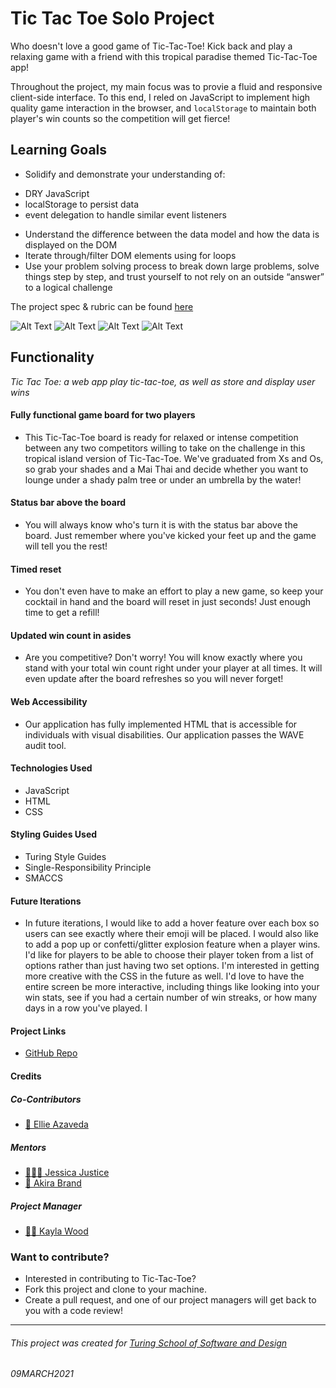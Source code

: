 # Tic Tac Toe Solo Project

Who doesn't love a good game of Tic-Tac-Toe! Kick back and play a relaxing game with a friend with this tropical paradise themed Tic-Tac-Toe app!

Throughout the project, my main focus was to provie a fluid and responsive client-side interface. To this end, I reled on JavaScript to implement high quality game interaction in the browser, and `localStorage` to maintain both player's win counts so the competition will get fierce!

## Learning Goals

* Solidify and demonstrate your understanding of:
- DRY JavaScript
- localStorage to persist data
- event delegation to handle similar event listeners
* Understand the difference between the data model and how the data is displayed on the DOM
* Iterate through/filter DOM elements using for loops
* Use your problem solving process to break down large problems, solve things step by step, and trust yourself to not rely on an outside “answer” to a logical challenge


The project spec & rubric can be found [here](https://frontend.turing.io/projects/module-1/tic-tac-toe-solo.html)

![Alt Text](https://user-images.githubusercontent.com/76409536/110573594-c2a93780-8118-11eb-9b34-5e4cb317afe6.png)
![Alt Text](https://user-images.githubusercontent.com/76409536/110573657-deacd900-8118-11eb-9c50-4320fc81673e.png)
![Alt Text](https://user-images.githubusercontent.com/76409536/110573663-e0769c80-8118-11eb-9109-3ec16116097c.png)
![Alt Text](https://user-images.githubusercontent.com/76409536/110573665-e2406000-8118-11eb-9726-33870400ea85.png)



## Functionality
*Tic Tac Toe: a web app play tic-tac-toe, as well as store and display user wins*

#### Fully functional game board for two players
- This Tic-Tac-Toe board is ready for relaxed or intense competition between any two competitors willing to take on the challenge in this tropical island version of Tic-Tac-Toe. We've graduated from Xs and Os, so grab your shades and a Mai Thai and decide whether you want to lounge under a shady palm tree or under an umbrella by the water!

#### Status bar above the board
- You will always know who's turn it is with the status bar above the board. Just remember where you've kicked your feet up and the game will tell you the rest!

#### Timed reset
- You don't even have to make an effort to play a new game, so keep your cocktail in hand and the board will reset in just seconds! Just enough time to get a refill!

#### Updated win count in asides
- Are you competitive? Don't worry! You will know exactly where you stand with your total win count right under your player at all times. It will even update after the board refreshes so you will never forget!

#### Web Accessibility
- Our application has fully implemented HTML that is accessible for individuals with visual disabilities. Our application passes the WAVE audit tool.

#### Technologies Used
- JavaScript
- HTML
- CSS

#### Styling Guides Used
- Turing Style Guides
- Single-Responsibility Principle
- SMACCS

#### Future Iterations
- In future iterations, I would like to add a hover feature over each box so users can see exactly where their emoji will be placed. I would also like to add a pop up or confetti/glitter explosion feature when a player wins. I'd like for players to be able to choose their player token from a list of options rather than just having two set options. I'm interested in getting more creative with the CSS in the future as well. I'd love to have the entire screen be more interactive, including things like looking into your win stats, see if you had a certain number of win streaks, or how many days in a row you've played. I

#### Project Links
- [GitHub Repo](https://github.com/EllieAzaveda/Tic-Tac-Toe)

#### Credits
##### Co-Contributors
- [🧚 Ellie Azaveda](https://github.com/EllieAzaveda)

##### Mentors
- [🦸🏻‍♀️ Jessica Justice](https://github.com/m1073496)
- [🦸‍ Akira Brand](https://github.com/AkiraBrand)

##### Project Manager
- [👩🏻‍ Kayla Wood](https://github.com/kaylaewood)

### Want to contribute?
- Interested in contributing to Tic-Tac-Toe?
- Fork this project and clone to your machine.
- Create a pull request, and one of our project managers will get back to you with a code review!

**************************************************************************

###### This project was created for [Turing School of Software and Design](https://turing.io/)
###### 09MARCH2021
